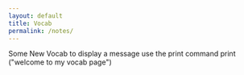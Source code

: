 ```yaml
---
layout: default
title: Vocab 
permalink: /notes/
---
```


Some New Vocab
to display a message use the print command
print ("welcome to my vocab page")